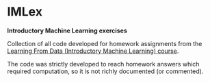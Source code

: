 # IMLex
**Introductory Machine Learning exercises**

Collection of all code developed for homework assignments from the [Learning From Data (Introductory Machine Learning) course](http://work.caltech.edu/telecourse).

The code was strictly developed to reach homework answers which required computation, so it is not richly documented (or commented).

